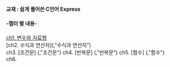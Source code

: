 #### 교재 : 쉽게 풀어쓴 C언어 Express
#### -챕터 별 내용-

[ch1. 변수와 자료형](https://github.com/BangYunseo/TIL/blob/main/C/ch1_%EB%B3%80%EC%88%98%EC%99%80%20%EC%9E%90%EB%A3%8C%ED%98%95.md)    
[ch2. 수식과 연산자](,"수식과 연산자")   
ch3. [조건문] (,"조건문") 
ch4. [반복문] (,"반복문")
ch5. [함수] (,"함수")  
ch6.   

